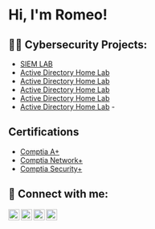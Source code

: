 <h1>Hi, I'm Romeo!</h1>

<h2>👨‍💻 Cybersecurity Projects:</h2>


  - [SIEM LAB](https://github.com/romeomallavo/siemlab.git)
  - [Active Directory Home Lab](https://github.com/romeomallavo/ActiveDirectoryLab/tree/main)
  - [Active Directory Home Lab](https://github.com/romeomallavo/ActiveDirectoryLab/tree/main)
  - [Active Directory Home Lab](https://github.com/romeomallavo/ActiveDirectoryLab/tree/main)
  - [Active Directory Home Lab](https://github.com/romeomallavo/ActiveDirectoryLab/tree/main)
  - [Active Directory Home Lab](https://github.com/romeomallavo/ActiveDirectoryLab/tree/main)
            - 

<h2>Certifications</h2>

- [Comptia A+](https://www.youtube.com/watch?v=a83ASGn_V_s)
- [Comptia Network+](https://www.youtube.com/watch?v=uHy3oM7NnoU)
- [Comptia Security+](https://www.youtube.com/watch?v=N-L9hklSlNk)

<h2> 🤳 Connect with me:</h2>

[<img align="left" alt="JoshMadakor | YouTube" width="22px" src="https://cdn.jsdelivr.net/npm/simple-icons@v3/icons/youtube.svg" />][youtube]
[<img align="left" alt="JoshMadakor | Twitter" width="22px" src="https://cdn.jsdelivr.net/npm/simple-icons@v3/icons/twitter.svg" />][twitter]
[<img align="left" alt="JoshMadakor | LinkedIn" width="22px" src="https://cdn.jsdelivr.net/npm/simple-icons@v3/icons/linkedin.svg" />][linkedin]
[<img align="left" alt="JoshMadakor | Instagram" width="22px" src="https://cdn.jsdelivr.net/npm/simple-icons@v3/icons/instagram.svg" />][instagram]

[twitter]: https://twitter.com/joshmadakor
[youtube]: https://www.youtube.com/c/joshmadakor
[instagram]: https://www.instagram.com/joshmadakor/
[linkedin]: https://linkedin.com/in/joshmadakor

<!--
**joshmadakor1/joshmadakor1** is a ✨ _special_ ✨ repository because its `README.md` (this file) appears on your GitHub profile.

Here are some ideas to get you started:

- 🔭 I’m currently working on ...
- 🌱 I’m currently learning ...
- 👯 I’m looking to collaborate on ...
- 🤔 I’m looking for help with ...
- 💬 Ask me about ...
- 📫 How to reach me: ...
- 😄 Pronouns: ...
- ⚡ Fun fact: ...
-->
